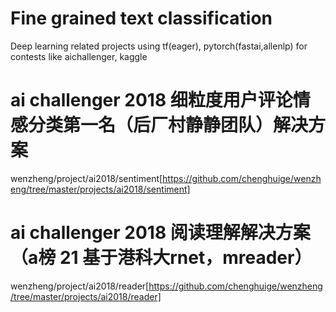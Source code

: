 # Fine grained text classification
Deep learning related projects using tf(eager), pytorch(fastai,allenlp) for contests like aichallenger, kaggle
# ai challenger 2018 细粒度用户评论情感分类第一名（后厂村静静团队）解决方案  
wenzheng/project/ai2018/sentiment[https://github.com/chenghuige/wenzheng/tree/master/projects/ai2018/sentiment]   
# ai challenger 2018 阅读理解解决方案（a榜 21 基于港科大rnet，mreader）
wenzheng/project/ai2018/reader[https://github.com/chenghuige/wenzheng/tree/master/projects/ai2018/reader]  
